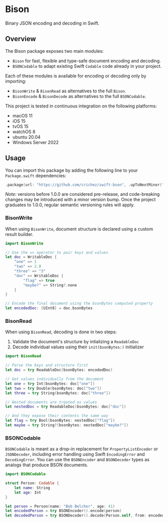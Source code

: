 # Bison

Binary JSON encoding and decoding in Swift.

## Overview

The Bison package exposes two main modules:
* `Bison` for fast, flexible and type-safe document encoding and decoding.
* `BSONCodable` to adapt existing Swift `Codable` code already in your project.

Each of these modules is available for encoding or decoding only by importing:
* `BisonWrite` & `BisonRead` as alternatives to the full `Bison`.
* `BisonEncode` & `BisonDecode` as alternatives to the full `BSONCodable`.

This project is tested in continuous integration on the following platforms:
* macOS 11
* iOS 15
* tvOS 15
* watchOS 8
* ubuntu 20.04
* Windows Server 2022

## Usage

You can import this package by adding the following line to your `Package.swift` dependencies:
```swift
.package(url: "https://github.com/crichez/swift-bson", .upToNextMinor("0.0.1"))
```

*Note:* versions before 1.0.0 are considered pre-release, and code-breaking changes may be 
introduced with a minor version bump. Once the project graduates to 1.0.0, regular semantic
versioning rules will apply.

### BisonWrite

When using `BisonWrite`, document structure is declared using a custom result builder.
```swift
import BisonWrite

// Use the => operator to pair keys and values
let doc = WritableDoc {
    "one" => 1
    "two" => 2.0
    "three" => "3"
    "doc" => WritableDoc { 
        "flag" => true
        "maybe?" => String?.none
    }
}

// Encode the final document using the bsonBytes computed property
let encodedDoc: [UInt8] = doc.bsonBytes
```

### BisonRead

When using `BisonRead`, decoding is done in two steps:
1. Validate the document's structure by intializing a `ReadableDoc`
2. Decode individual values using their `init(bsonBytes:)` initializer

```swift
import BisonRead

// Parse the keys and structure first
let doc = try ReadableDoc(bsonBytes: encodedDoc)

// Get values individually from the document
let one = try Int(bsonBytes: doc["one"])
let two = try Double(bsonBytes: doc["two"])
let three = try String(bsonBytes: doc["three"])

// Nested documents are treated as values
let nestedDoc = try ReadableDoc(bsonBytes: doc["doc"])

// And they expose their contents the same way
let flag = try Bool(bsonBytes: nestedDoc["flag"])
let maybe = try String?(bsonBytes: nestedDoc["maybe?"])
```

### BSONCodable

`BSONCodable` is meant as a drop-in replacement for `PropertyListEncoder` or `JSONDecoder`,
including error handling using Swift `EncodingError` and `DecodingError`.
You can use the `BSONEncoder` and `BSONDecoder` types as analogs that produce BSON documents.

```swift
import BSONCodable

struct Person: Codable {
    let name: String
    let age: Int
}

let person = Person(name: "Bob Belcher", age: 41)
let encodedPerson = try BSONEncoder().encode(person)
let decodedPerson = try BSONDecoder().decode(Person.self, from: encodedPerson)
```
